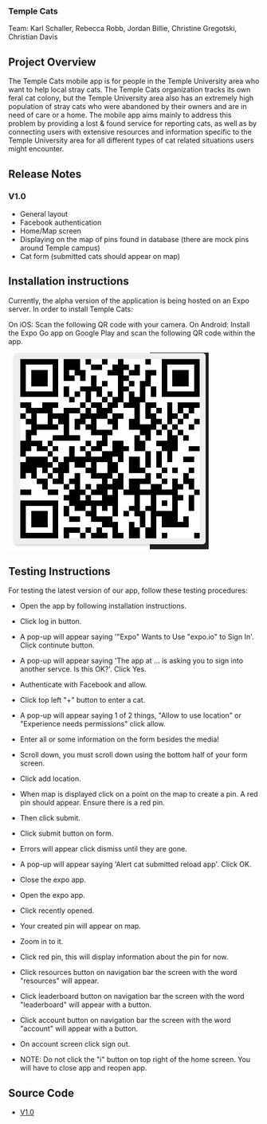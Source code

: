 ### Temple Cats
Team:
Karl Schaller, Rebecca Robb, Jordan Billie, Christine Gregotski, Christian Davis

## Project Overview
The Temple Cats mobile app is for people in the Temple University area who want to help local stray cats. The Temple Cats organization tracks its own feral cat colony, but the Temple University area also has an extremely high population of stray cats who were abandoned by their owners and are in need of care or a home. The mobile app aims mainly to address this problem by providing a lost & found service for reporting cats, as well as by connecting users with extensive resources and information specific to the Temple University area for all different types of cat related situations users might encounter.

## Release Notes
### V1.0
* General layout
* Facebook authentication
* Home/Map screen
* Displaying on the map of pins found in database (there are mock pins around Temple campus)
* Cat form (submitted cats should appear on map)

## Installation instructions
Currently, the alpha version of the application is being hosted on an Expo server. In order to install Temple Cats:

On iOS: Scan the following QR code with your camera.
On Android: Install the Expo Go app on Google Play and scan the following QR code within the app.

![Expo Go QR Code](/QRcode.png)

## Testing Instructions
For testing the latest version of our app, follow these testing procedures:

* Open the app by following installation instructions.
* Click log in button.
* A pop-up will appear saying '"Expo" Wants to Use "expo.io" to Sign In'. Click continute button.
* A pop-up will appear saying 'The app at ... is asking you to sign into another servce. Is this OK?'. Click Yes.
* Authenticate with Facebook and allow.
* Click top left "+" button to enter a cat.
* A pop-up will appear saying 1 of 2 things, "Allow to use location" or "Experience needs permissions" click allow.
* Enter all or some information on the form besides the media!
* Scroll down, you must scroll down using the bottom half of your form screen.
* Click add location.
* When map is displayed click on a point on the map to create a pin. A red pin should appear. Ensure there is a red pin.
* Then click submit. 
* Click submit button on form. 
* Errors will appear click dismiss until they are gone.
* A pop-up will appear saying 'Alert cat submitted reload app'. Click OK.
* Close the expo app.
* Open the expo app.
* Click recently opened.
* Your created pin will appear on map.
* Zoom in to it.
* Click red pin, this will display information about the pin for now. 
* Click resources button on navigation bar the screen with the word "resources" will appear. 
* Click leaderboard button on navigation bar the screen with the word "leaderboard" will appear with a button. 
* Click account button on navigation bar the screen with the word "account" will appear with a button. 
* On account screen click sign out. 

* NOTE: Do not click the "i" button on top right of the home screen. You will have to close app and reopen app.

## Source Code
* [V1.0](https://github.com/Capstone-Projects-2021-Fall/project-teams-temple-cats/releases/tag/v1.0.0)

